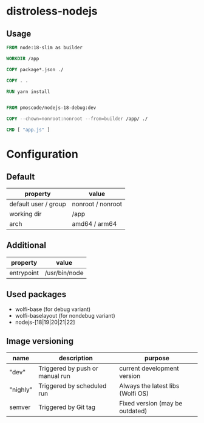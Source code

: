 # distroless-nodejs


## Usage

```dockerfile
FROM node:18-slim as builder

WORKDIR /app

COPY package*.json ./

COPY . .

RUN yarn install


FROM pmoscode/nodejs-18-debug:dev

COPY --chown=nonroot:nonroot --from=builder /app/ ./

CMD [ "app.js" ]
```

# Configuration

## Default

| property             | value             |
|----------------------|-------------------|
| default user / group | nonroot / nonroot |
| working dir          | /app              |
| arch                 | amd64 / arm64     |

## Additional

| property   | value         |
|------------|---------------|
| entrypoint | /usr/bin/node |

## Used packages

- wolfi-base (for debug variant)
- wolfi-baselayout (for nondebug variant)
- nodejs-[18|19|20|21|22]

## Image versioning

| name     | description                     | purpose                           |
|----------|---------------------------------|-----------------------------------|
| "dev"    | Triggered by push or manual run | current development version       |
| "nighly" | Triggered by scheduled run      | Always the latest libs (Wolfi OS) |
| semver   | Triggered by Git tag            | Fixed version (may be outdated)   |
